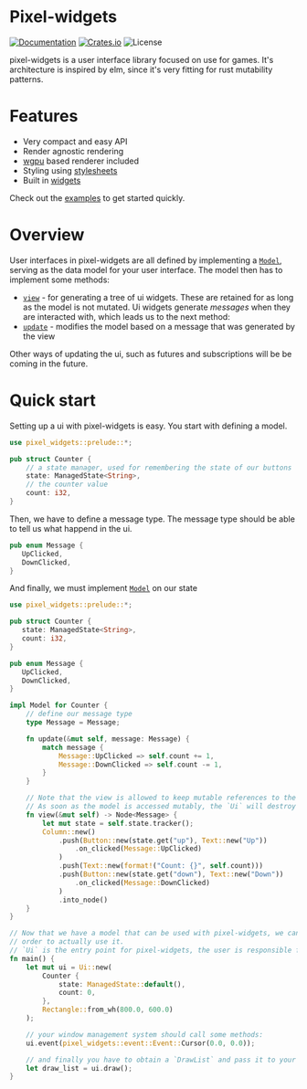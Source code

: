# Pixel-widgets
[![Documentation](https://docs.rs/pixel-widgets/badge.svg)](https://docs.rs/pixel-widgets)
[![Crates.io](https://img.shields.io/crates/v/pixel-widgets.svg)](https://crates.io/crates/pixel-widgets)
![License](https://img.shields.io/crates/l/pixel-widgets.svg)

pixel-widgets is a user interface library focused on use for games. It's architecture is inspired by elm, 
since it's very fitting for rust mutability patterns.

# Features
- Very compact and easy API
- Render agnostic rendering
- [wgpu](https://github.com/gfx-rs/wgpu-rs) based renderer included
- Styling using [stylesheets](stylesheet/index.html)
- Built in [widgets](widget/index.html)

Check out the [examples](https://github.com/Kurble/pixel-widgets/tree/master/examples) to get started quickly.

# Overview
User interfaces in pixel-widgets are all defined by implementing a [`Model`](trait.Model.html), serving as the data model
for your user interface. The model then has to implement some methods:
- [`view`](trait.Model.html#tymethod.view) - for generating a tree of ui widgets. These are retained for as long as
the model is not mutated. Ui widgets generate _messages_ when they are interacted with, which leads us to the next
method:
- [`update`](trait.Model.html#tymethod.update) - modifies the model based on a message that was generated
by the view

Other ways of updating the ui, such as futures and subscriptions will be be coming in the future.

# Quick start
Setting up a ui with pixel-widgets is easy. You start with defining a model.
```rust
use pixel_widgets::prelude::*;

pub struct Counter {
    // a state manager, used for remembering the state of our buttons
    state: ManagedState<String>,
    // the counter value
    count: i32,
}
```

Then, we have to define a message type. The message type should be able to tell us what happend in the ui.
```rust
pub enum Message {
   UpClicked,
   DownClicked,
}
```

And finally, we must implement [`Model`](trait.Model.html) on our state
```rust
use pixel_widgets::prelude::*;

pub struct Counter {
   state: ManagedState<String>,
   count: i32,
}

pub enum Message {
   UpClicked,
   DownClicked,
}

impl Model for Counter {
    // define our message type
    type Message = Message;

    fn update(&mut self, message: Message) {
        match message {
            Message::UpClicked => self.count += 1,
            Message::DownClicked => self.count -= 1,
        }
    }

    // Note that the view is allowed to keep mutable references to the model.
    // As soon as the model is accessed mutably, the `Ui` will destroy the existing view.
    fn view(&mut self) -> Node<Message> {
        let mut state = self.state.tracker();
        Column::new()
            .push(Button::new(state.get("up"), Text::new("Up"))
                .on_clicked(Message::UpClicked)
            )
            .push(Text::new(format!("Count: {}", self.count)))
            .push(Button::new(state.get("down"), Text::new("Down"))
                .on_clicked(Message::DownClicked)
            )
            .into_node()
    }
}

// Now that we have a model that can be used with pixel-widgets, we can put it in a `Ui` in
// order to actually use it.
// `Ui` is the entry point for pixel-widgets, the user is responsible for driving it.
fn main() {
    let mut ui = Ui::new(
        Counter {
            state: ManagedState::default(),
            count: 0,
        },
        Rectangle::from_wh(800.0, 600.0)
    );

    // your window management system should call some methods:
    ui.event(pixel_widgets::event::Event::Cursor(0.0, 0.0));

    // and finally you have to obtain a `DrawList` and pass it to your renderer.
    let draw_list = ui.draw();
}
```
